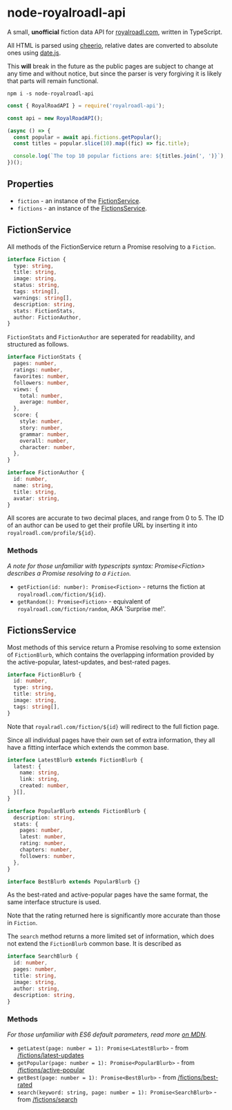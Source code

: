 # node-royalroadl-api

A small, __unofficial__ fiction data API for [royalroadl.com](https://royalroadl.com), written in TypeScript.

All HTML is parsed using [cheerio](https://github.com/cheeriojs/cheerio), relative dates are converted to absolute ones using [date.js](https://github.com/matthewmueller/date).

This __will__ break in the future as the public pages are subject to change at any time and without notice, but since the parser is very forgiving it is likely that parts will remain functional.

```
npm i -s node-royalroadl-api
```

```javascript
const { RoyalRoadAPI } = require('royalroadl-api');

const api = new RoyalRoadAPI();

(async () => {
  const popular = await api.fictions.getPopular();
  const titles = popular.slice(10).map((fic) => fic.title);

  console.log(`The top 10 popular fictions are: ${titles.join(', ')}`);
})();
```

## Properties

- `fiction` - an instance of the [FictionService](#fictionservice).
- `fictions` - an instance of the [FictionsService](#fictionsservice).

## FictionService

All methods of the FictionService return a Promise resolving to a `Fiction`.

```typescript
interface Fiction {
  type: string,
  title: string,
  image: string,
  status: string,
  tags: string[],
  warnings: string[],
  description: string,
  stats: FictionStats,
  author: FictionAuthor,
}
```

`FictionStats` and `FictionAuthor` are seperated for readability, and structured as follows.

```typescript
interface FictionStats {
  pages: number,
  ratings: number,
  favorites: number,
  followers: number,
  views: {
    total: number,
    average: number,
  },
  score: {
    style: number,
    story: number,
    grammar: number,
    overall: number,
    character: number,
  },
}

interface FictionAuthor {
  id: number,
  name: string,
  title: string,
  avatar: string,
}
```

All scores are accurate to two decimal places, and range from 0 to 5. The ID of an author can be used to get their profile URL by inserting it into `royalroadl.com/profile/${id}`.

### Methods

_A note for those unfamiliar with typescripts syntax: Promise\<Fiction\> describes a Promise resolving to a `Fiction`._

- `getFiction(id: number): Promise<Fiction>` - returns the fiction at `royalroadl.com/fiction/${id}`.
- `getRandom(): Promise<Fiction>` - equivalent of `royalroadl.com/fiction/random`, AKA 'Surprise me!'.

## FictionsService

Most methods of this service return a Promise resolving to some extension of `FictionBlurb`, which contains the overlapping information provided by the active-popular, latest-updates, and best-rated pages.

```typescript
interface FictionBlurb {
  id: number,
  type: string,
  title: string,
  image: string,
  tags: string[],
}
```

Note that `royalradl.com/fiction/${id}` will redirect to the full fiction page.

Since all individual pages have their own set of extra information, they all have a fitting interface which extends the common base.

```typescript
interface LatestBlurb extends FictionBlurb {
  latest: {
    name: string,
    link: string,
    created: number,
  }[],
}

interface PopularBlurb extends FictionBlurb {
  description: string,
  stats: {
    pages: number,
    latest: number,
    rating: number,
    chapters: number,
    followers: number,
  },
}

interface BestBlurb extends PopularBlurb {}
```

As the best-rated and active-popular pages have the same format, the same interface structure is used.

Note that the rating returned here is significantly more accurate than those in `Fiction`.

The `search` method returns a more limited set of information, which does not extend the `FictionBlurb` common base. It is described as

```typescript
interface SearchBlurb {
  id: number,
  pages: number,
  title: string,
  image: string,
  author: string,
  description: string,
}
```

### Methods

_For those unfamiliar with ES6 default parameters, read more [on MDN](https://developer.mozilla.org/en-US/docs/Web/JavaScript/Reference/Functions/Default_parameters)._

- `getLatest(page: number = 1): Promise<LatestBlurb>` - from [/fictions/latest-updates](http://royalroadl.com/fictions/latest-updates)
- `getPopular(page: number = 1): Promise<PopularBlurb>` - from [/fictions/active-popular](http://royalroadl.com/fictions/active-popular)
- `getBest(page: number = 1): Promise<BestBlurb>` - from [/fictions/best-rated](http://royalroadl.com/fictions/best-rated)
- `search(keyword: string, page: number = 1): Promise<SearchBlurb>` - from [/fictions/search](http://royalroadl.com/fictions/search)